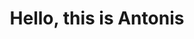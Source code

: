 ---
title: "Hello, this is Antonis"
layout: splash
header:
  overlay_color: "#222831"
  overlay_image: assets/images/me/cartoon_rounded_homepage_center_small.png
  og_image: /assets/images/me/cartoon_rounded_homepage_og.png
  #height: 1200
  #width: 630
  #edit at https://pixlr.com/x/#editor
  #overlay_filter: 0
  actions:
    - label: "Send Me an Email"
      url: "mailto:antonisagg@outlook.com"
  #caption: "Photo credit: [**Unsplash**](https://unsplash.com)"
excerpt: "Talking about Business Intelligence, data related topics and how to enable data mindsets accross organisations."
intro: 
  - excerpt: "'All we have is data. All we can do is statistics.'"
---